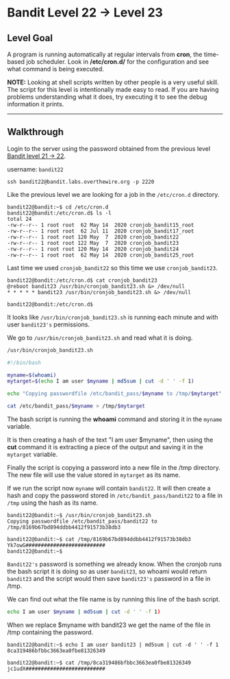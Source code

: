 # Bandit Level 22 → Level 23

## Level Goal

A program is running automatically at regular intervals from **cron**, the time-based job scheduler. Look in **/etc/cron.d/** for the configuration and see what command is being executed.

**NOTE:** Looking at shell scripts written by other people is a very useful skill. The script for this level is intentionally made easy to read. If you are having problems understanding what it does, try executing it to see the debug information it prints.

---

## Walkthrough

Login to the server using the password obtained from the previous level [Bandit level 21 -> 22](../bandit21-22/README.md). 

username: `bandit22` 

```
ssh bandit22@bandit.labs.overthewire.org -p 2220
```

Like the previous level we are looking for a job in the `/etc/cron.d` directory.

```
bandit22@bandit:~$ cd /etc/cron.d
bandit22@bandit:/etc/cron.d$ ls -l
total 24
-rw-r--r-- 1 root root  62 May 14  2020 cronjob_bandit15_root
-rw-r--r-- 1 root root  62 Jul 11  2020 cronjob_bandit17_root
-rw-r--r-- 1 root root 120 May  7  2020 cronjob_bandit22
-rw-r--r-- 1 root root 122 May  7  2020 cronjob_bandit23
-rw-r--r-- 1 root root 120 May 14  2020 cronjob_bandit24
-rw-r--r-- 1 root root  62 May 14  2020 cronjob_bandit25_root
```

Last time we used `cronjob_bandit22` so this time we use `cronjob_bandit23`.


```
bandit22@bandit:/etc/cron.d$ cat cronjob_bandit23
@reboot bandit23 /usr/bin/cronjob_bandit23.sh &> /dev/null
* * * * * bandit23 /usr/bin/cronjob_bandit23.sh &> /dev/null

bandit22@bandit:/etc/cron.d$ 
```

It looks like `/usr/bin/cronjob_bandit23.sh` is running each minute and with user `bandit23's` permissions.

We go to `/usr/bin/cronjob_bandit23.sh` and read what it is doing.

```bash
/usr/bin/cronjob_bandit23.sh

#!/bin/bash

myname=$(whoami)
mytarget=$(echo I am user $myname | md5sum | cut -d ' ' -f 1)

echo "Copying passwordfile /etc/bandit_pass/$myname to /tmp/$mytarget"

cat /etc/bandit_pass/$myname > /tmp/$mytarget
```

The bash script is running the **whoami** command and storing it in the `myname` variable. 

It is then creating a hash of the text "I am user $myname", then using the **cut** command it is extracting a piece of the output and saving it in the `mytarget` variable.

Finally the script is copying a password into a new file in the /tmp directory. The new file will use the value stored in `mytarget` as its name.

If we run the script now `myname` will contain `bandit22`. It will then create a hash and copy the password stored in `/etc/bandit_pass/bandit22` to a file in `/tmp` using the hash as its name.

```
bandit22@bandit:~$ /usr/bin/cronjob_bandit23.sh
Copying passwordfile /etc/bandit_pass/bandit22 to /tmp/8169b67bd894ddbb4412f91573b38db3

bandit22@bandit:~$ cat /tmp/8169b67bd894ddbb4412f91573b38db3
Yk7owG##########################
bandit22@bandit:~$
```

`Bandit22's` password is something we already know. When the cronjob runs the bash script it is doing so as user `bandit23`, so whoami would return `bandit23` and the script would then save `bandit23's` password in a file in /tmp.

We can find out what the file name is by running this line of the bash script.

```bash
echo I am user $myname | md5sum | cut -d ' ' -f 1)
```

When we replace $myname with bandit23 we get the name of the file in /tmp containing the password.

```
bandit22@bandit:~$ echo I am user bandit23 | md5sum | cut -d ' ' -f 1
8ca319486bfbbc3663ea0fbe81326349

bandit22@bandit:~$ cat /tmp/8ca319486bfbbc3663ea0fbe81326349
jc1udX##########################
```